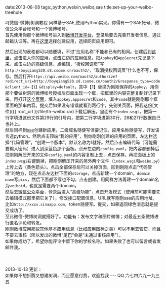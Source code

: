 date:2013-08-08
tags:,python,weixin,weibo,sae
title:set-up-your-weibo-treehole
<!---->
#[微信-微博]树洞教程
同样基于SAE,使用Python实现。你得有一个SAE帐号、微信公众平台帐号和一个微博帐号。  
首先使用你那个微博帐号进入到[微博开发平台](http://open.weibo.com)，登录后要去完善开发者信息，通过邮箱认证等。再在[这里](http://open.weibo.com/development)选择创建应用，选择网页应用即可。
<!--more-->
然后出现的表格都可以随便填，不过“应用名称”不能和已有的相同。创建后到[这里](http://open.weibo.com/apps)，点击进入你的应用，点击左边的应用信息，把`Appkey`和`AppSecret`先记录下来。点击左边的高级信息，点编辑，“授权回调页”写`http://boyqiang520.s8.csome.cn/oauth2/`，“取消授权回调页”什么也不写，保存。然后打开`https://api.weibo.com/oauth2/authorize?redirect_uri=http://boyqiang520.s8.csome.cn/oauth2/&response_type=code&client_id=【1】&display=default`，其中【1】替换为刚刚保存的`Appkey`，用你那个要做树洞的微博帐号授权后页面出现一个框，把框里的内容完整复制好记录下来。再打开[这个页面](http://yakiang.sinaapp.com/getToken)，填入`appkey,appsecret`和`code`，其中`code`就是刚刚那个框里面的那串内容。提交后如果没有错误就看到两行字，先别关页面，把我这份[文件]({{ root_url }}/file/th-weibo.rar)下载后解压。里面有个`index.wsgi`，把第一行字填进这份文件第29行的引号内，把第二行字填进第30行，26和27行数据自己也补上。  
然后同样到[sae](http://sae.sina.com.cn/?m=myapp&a=create)创建新应用，二级域名随便写但要记住，应用名称随便写，开发语言选python。然后点击顶端“我的应用”，到你刚刚创建的应用的页面，左边栏选择“代码管理”，“创建一个版本”，默认名称为1就好。然后点击编辑代码（可能需要输入密码）进入到深蓝色那个面板。点开左边的`config.yaml`，把内容都删掉后把刚刚解压开来的文件`config.yaml`的内容复制上去，点击保存。再把面板上的`index.wsgi`右键删掉，把刚刚解压开来的另外两个文件（`index.wsgi`和`weibo.py`）上传上去（黄色箭头）。点击全部保存后可以关掉页面，回到刚刚点击“代码管理”的地方，现在点击左边栏下面的`storage`，点击新建一个domain，`domain name`写`pics`，然后下面都不写也不勾，点击创建。用同样方法再建一个domain名为`weiboid`，也就是需要两个domain。  
然后去[微信公众平台](http://mp.weixin.qq.com)，登录后进入“高级功能”，点击开发模式（使用前可能需要先去编辑模式那里把它关了），修改接口配置信息，URL就写刚刚sae的应用地址，比如`http://xxxx.sinaapp.com`，token随便写。提交，如果返回绿色消息就是提交成功了。  
至此微信-微博树洞就搭好了。功能有：发布文字和图片微博；对最近五条微博进行匿名评论和转发。  
刚刚微博应用那些其他基本应用信息（比如应用图标之类）可以不用去管它，而且不要去审核（所以发出的微博“尾巴”会是“未通过审核应用”）。  
如果你成功了，希望你能评论中留下你的学校名称。如果失败了也可以留言或者发邮件我。   
<br><br><br>
2013-10-13 更新：  
如果你不想折腾又想建树洞，而且愿意付费，欢迎找我 --- QQ 六七四六九一九三五  


